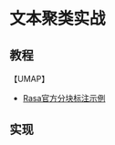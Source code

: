 # 文本聚类实战

## 教程

【UMAP】
- [Rasa官方分块标注示例](https://github.com/RasaHQ/rasalit/blob/master/notebooks/bulk-labelling/bulk-labelling.ipynb)

## 实现
